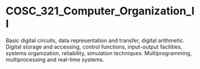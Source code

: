 # COSC_321_Computer_Organization_II
Basic digital circuits, data representation and transfer, digital arithmetic. Digital storage and accessing, control functions, input-output facilities, systems organization, reliability, simulation techniques. Multiprogramming, multiprocessing and real-time systems.
